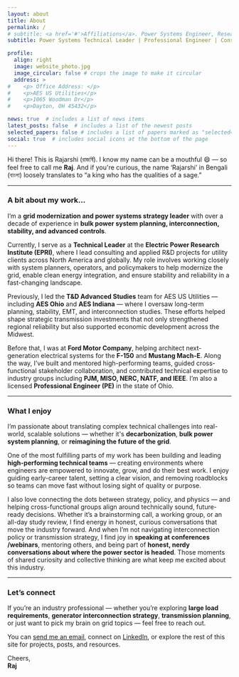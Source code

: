 ```yaml
---
layout: about
title: About
permalink: /
# subtitle: <a href='#'>Affiliations</a>. Power Systems Engineer, Researcher, Applied Mathematician
subtitle: Power Systems Technical Leader | Professional Engineer | Consultant | Innovator  

profile:
  align: right
  image: website_photo.jpg
  image_circular: false # crops the image to make it circular
  address: >
#    <p> Office Address: </p>
#    <p>AES US Utilities</p>
#    <p>1065 Woodman Dr</p>
#    <p>Dayton, OH 45432</p>

news: true  # includes a list of news items
latest_posts: false  # includes a list of the newest posts
selected_papers: false # includes a list of papers marked as "selected={true}"
social: true  # includes social icons at the bottom of the page
---
```


Hi there! This is Rajarshi (রাজর্ষি). I know my name can be a mouthful 😄 — so feel free to call me **Raj**. And if you're curious, the name ‘Rajarshi’ in Bengali (বাংলা) loosely translates to “a king who has the qualities of a sage.”

---

### A bit about my work…

I’m a **grid modernization and power systems strategy leader** with over a decade of experience in **bulk power system planning, interconnection, stability, and advanced controls**.

Currently, I serve as a **Technical Leader** at the **Electric Power Research Institute (EPRI)**, where I lead consulting and applied R&D projects for utility clients across North America and globally. My role involves working closely with system planners, operators, and policymakers to help modernize the grid, enable clean energy integration, and ensure stability and reliability in a fast-changing landscape.

Previously, I led the **T&D Advanced Studies** team for AES US Utilities — including **AES Ohio** and **AES Indiana** — where I oversaw long-term planning, stability, EMT, and interconnection studies. These efforts helped shape strategic transmission investments that not only strengthened regional reliability but also supported economic development across the Midwest.

Before that, I was at **Ford Motor Company**, helping architect next-generation electrical systems for the **F-150** and **Mustang Mach-E**. Along the way, I’ve built and mentored high-performing teams, guided cross-functional stakeholder collaboration, and contributed technical expertise to industry groups including **PJM, MISO, NERC, NATF, and IEEE**. I’m also a licensed **Professional Engineer (PE)** in the state of Ohio.

---

### What I enjoy

I’m passionate about translating complex technical challenges into real-world, scalable solutions — whether it's **decarbonization**, **bulk power system planning**, or **reimagining the future of the grid**.

One of the most fulfilling parts of my work has been building and leading **high-performing technical teams** — creating environments where engineers are empowered to innovate, grow, and do their best work. I enjoy guiding early-career talent, setting a clear vision, and removing roadblocks so teams can move fast without losing sight of quality or purpose.

I also love connecting the dots between strategy, policy, and physics — and helping cross-functional groups align around technically sound, future-ready decisions. Whether it’s a brainstorming call, a working group, or an all-day study review, I find energy in honest, curious conversations that move the industry forward. And when I’m not navigating interconnection policy or transmission strategy, I find joy in **speaking at conferences /webinars**, mentoring others, and being part of **honest, nerdy conversations about where the power sector is headed**. Those moments of shared curiosity and collective thinking are what keep me excited about this industry.

---

### Let’s connect

If you’re an industry professional — whether you’re exploring **large load requirements**, **generator interconnection strategy**, **transmission planning**, or just want to pick my brain on grid topics — feel free to reach out.

You can [send me an email](mailto:contact@rajarshiroychowdhury.com), connect on [LinkedIn](https://www.linkedin.com/in/raj1729), or explore the rest of this site for projects, posts, and resources.

Cheers,  
**Raj**

 <!-- <p><a href="professional_service/">HTML Images</a></p> -->

<!-- Link to your favorite [subreddit](http://reddit.com). You can put a picture in, too. The code is already in, just name your picture `prof_pic.jpg` and put it in the `img/` folder. -->

<!-- Put your address / P.O. box / other info right below your picture. You can also disable any of these elements by editing `profile` property of the YAML header of your `_pages/about.md`. Edit `_bibliography/papers.bib` and Jekyll will render your [publications page](/al-folio/publications/) automatically. -->

<!-- Link to your social media connections, too. This theme is set up to use [Font Awesome icons](http://fortawesome.github.io/Font-Awesome/) and [Academicons](https://jpswalsh.github.io/academicons/), like the ones below. Add your Facebook, Twitter, LinkedIn, Google Scholar, or just disable all of them. -->
